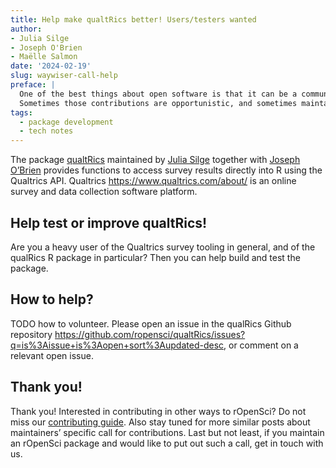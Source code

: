 ```yaml
---
title: Help make qualtRics better! Users/testers wanted
author: 
- Julia Silge
- Joseph O'Brien
- Maëlle Salmon
date: '2024-02-19'
slug: waywiser-call-help
preface: |
  One of the best things about open software is that it can be a community project with contributions from people other than just the maintainer.
  Sometimes those contributions are opportunistic, and sometimes maintainers solicit specific contributions, and that’s the case here!
tags:
  - package development
  - tech notes
---
```



The package [qualtRics](https://docs.ropensci.org/qualtRics) maintained by [Julia Silge](/author/julia-silge) together with [Joseph O’Brien](/author/joseph-obrien) provides functions to access survey results directly into R using the Qualtrics API. Qualtrics <https://www.qualtrics.com/about/> is an online survey and data collection software platform. 



## Help test or improve qualtRics!

Are you a heavy user of the Qualtrics survey tooling in general, and of the qualRics R package in particular? Then you can help build and test the package.

## How to help?

TODO how to volunteer.
Please open an issue in the qualRics Github repository https://github.com/ropensci/qualtRics/issues?q=is%3Aissue+is%3Aopen+sort%3Aupdated-desc, or comment on a relevant open issue. 

## Thank you!

Thank you! 
Interested in contributing in other ways to rOpenSci? 
Do not miss our [contributing guide](https://contributing.ropensci.org). 
Also stay tuned for more similar posts about maintainers’ specific call for contributions.
Last but not least, if you maintain an rOpenSci package and would like to put out such a call, get in touch with us.
